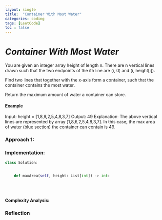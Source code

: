 ```yaml
---
layout: single
title:  "Container With Most Water"
categories: coding
tags: [LeetCode]
toc : false
---
```


# *Container With Most Water*

You are given an integer array height of length n. There are n vertical lines drawn such that the two endpoints of the ith line are (i, 0) and (i, height[i]).

Find two lines that together with the x-axis form a container, such that the container contains the most water.

Return the maximum amount of water a container can store.


#### Example

Input: height = [1,8,6,2,5,4,8,3,7]
Output: 49
Explanation: The above vertical lines are represented by array [1,8,6,2,5,4,8,3,7]. 
In this case, the max area of water (blue section) the container can contain is 49.

### Approach 1: 

### Implementation:

```python
class Solution:


    def maxArea(self, height: List[int]) -> int:
        

        
```

#### Complexity Analysis:



### Reflection

